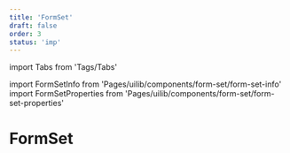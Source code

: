```yaml
---
title: 'FormSet'
draft: false
order: 3
status: 'imp'
---
```


import Tabs from 'Tags/Tabs'

import FormSetInfo from 'Pages/uilib/components/form-set/form-set-info'
import FormSetProperties from 'Pages/uilib/components/form-set/form-set-properties'

# FormSet

<Tabs>
  <Tabs.Content>
    <FormSetInfo />
  </Tabs.Content>
  <Tabs.Content>
    <FormSetProperties />
  </Tabs.Content>
</Tabs>
